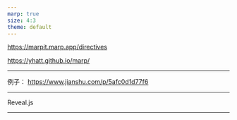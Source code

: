 ```yaml
---
marp: true
size: 4:3
theme: default
---
```


https://marpit.marp.app/directives

https://yhatt.github.io/marp/

---
例子：
https://www.jianshu.com/p/5afc0d1d77f6

---
Reveal.js

---
